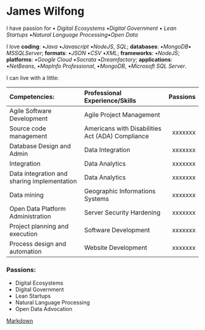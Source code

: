 # James Wilfong

I have passion for &#8226; *Digital Ecosystems* &#8226;*Digital Government* &#8226; *Lean Startups* &#8226;*Natural Language Processing*&#8226;*Open Data*

I love **coding**: &#8226;*Java* &#8226;*Javascript* &#8226;*NodeJS*, *SQL*; **databases**: &#8226;*MongoDB*&#8226; *MSSQLServer*; **formats**: &#8226;*JSON* &#8226;*CSV* &#8226;*XML*; **frameworks**: &#8226;*NodeJS*; **platforms**: &#8226;*Google Cloud* &#8226;*Socrata* &#8226;*Dreamfactory*; **applications**:  &#8226;*NetBeans*, &#8226;*MapInfo Professional*,  &#8226;*MongoDB*,  &#8226;*Microsoft SQL Server*.

I can live with a little: 

| Competencies: | Professional Experience/Skills | Passions |
| :-----------  |:-------------------------------| --------:|
|  Agile Software Development | Agile Project Management | |
|  Source code management     | Americans with Disabilities Act (ADA) Compliance | xxxxxxx|
|  Database Design and Admin  | Data Integration | xxxxxxx|
|  Integration | Data Analytics | xxxxxxx|
|  Data integration and sharing implementation | Data Analytics | xxxxxxx|
|  Data mining | Geographic Informations Systems| xxxxxxx|
|  Open Data Platform Administration | Server Security Hardening | xxxxxxx|
|  Project planning and execution | Software Development | xxxxxxx|
|  Process design and automation  | Website Development | xxxxxxx|


### Passions:
- Digital Ecosystems
- Digital Government
- Lean Startups
- Natural Language Processing
- Open Data  Advocation

[Markdown](https://github.com/adam-p/markdown-here/wiki/Markdown-Cheatsheet)




